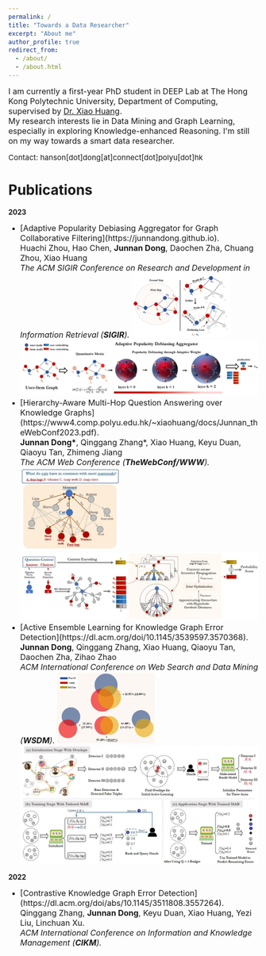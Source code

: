 ```yaml
---
permalink: /
title: "Towards a Data Researcher"
excerpt: "About me"
author_profile: true
redirect_from: 
  - /about/
  - /about.html
---
```


<span style="font-size: 16px; font:bold">I am currently a first-year PhD student in DEEP Lab at The Hong Kong Polytechnic University, Department of Computing, supervised by [Dr. Xiao Huang](https://www4.comp.polyu.edu.hk/~xiaohuang/index.html "Redirecting to Dr.Huang's homepage").<br>
My research interests lie in Data Mining and Graph Learning, especially in exploring Knowledge-enhanced Reasoning. I'm still on my way towards a smart data researcher.</span>

<span style="font-size: 15px; font:bold">Contact: hanson[dot]dong[at]connect[dot]polyu[dot]hk</span>

<h1> Publications </h1>
<b>2023</b>

* <span style="font-size: 16px; font:bold">
  [Adaptive Popularity Debiasing Aggregator for Graph Collaborative Filtering](https://junnandong.github.io).   <br>
    Huachi Zhou, Hao Chen, <b>Junnan Dong</b>, Daochen Zha, Chuang Zhou, Xiao Huang </span> <br> 
    <font size=3><i>The ACM SIGIR Conference on Research and Development in Information Retrieval (<b>SIGIR</b>).</i></font>  
    <img src="/images/APDA_running example.png" alt="APDA_running" width="200"/>
    <img src="/images/APDA.png" alt="APDA" width="500"/>
* <span style="font-size: 16px; font:bold">
  [Hierarchy-Aware Multi-Hop Question Answering over Knowledge Graphs](https://www4.comp.polyu.edu.hk/~xiaohuang/docs/Junnan_theWebConf2023.pdf).   <br>
    <b>Junnan Dong*</b>, Qinggang Zhang*, Xiao Huang, Keyu Duan, Qiaoyu Tan, Zhimeng Jiang </span> <br>   
    <font size=3><i>The ACM Web Conference (<b>TheWebConf/WWW</b>).</i></font>
    <img src="/images/HamQA_running.jpg" alt="HamQA_running" width="200"/>
    <img src="/images/HamQA.jpg" alt="HamQA" width="500"/>
* <span style="font-size: 16px; font:bold">
  [Active Ensemble Learning for Knowledge Graph Error Detection](https://dl.acm.org/doi/10.1145/3539597.3570368).   <br>
    <b>Junnan Dong</b>, Qinggang Zhang, Xiao Huang, Qiaoyu Tan, Daochen Zha, Zihao Zhao </span> <br>   
    <font size=3><i>ACM International Conference on Web Search and Data Mining (<b>WSDM</b>).</i></font>
    <img src="/images/KAEL_running.jpg" alt="KAEL_running" width="200"/>
    <img src="/images/KAEL.jpg" alt="KAEL" width="500"/>

<b>2022</b>
* <span style="font-size: 16px; font:bold">
  [Contrastive Knowledge Graph Error Detection](https://dl.acm.org/doi/abs/10.1145/3511808.3557264).     <br>
    Qinggang Zhang, <b>Junnan Dong</b>, Keyu Duan, Xiao Huang, Yezi Liu, Linchuan Xu. </span>   <br>  
    <font size=3><i>ACM International Conference on Information and Knowledge Management (<b>CIKM</b>). </i>  </font>
